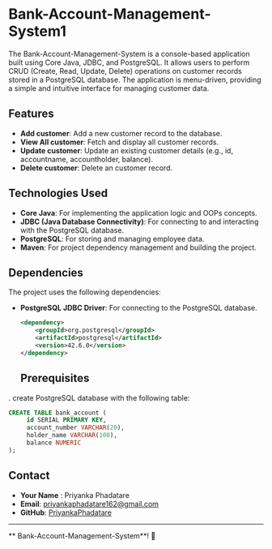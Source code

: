 # Bank-Account-Management-System1

The Bank-Account-Management-System is a console-based application built using Core Java, JDBC, and PostgreSQL. It allows users to perform CRUD (Create, Read, Update, Delete) operations on customer records stored in a PostgreSQL database. The application is menu-driven, providing a simple and intuitive interface for managing customer data.

## Features
- **Add customer**: Add a new  customer record to the database.
- **View All customer**: Fetch and display all  customer records.
- **Update  customer**: Update an existing  customer details (e.g., id, accountname, accountholder, balance).
- **Delete customer**: Delete an  customer record.


## Technologies Used
- **Core Java**: For implementing the application logic and OOPs concepts.
- **JDBC (Java Database Connectivity)**: For connecting to and interacting with the PostgreSQL database.
- **PostgreSQL**: For storing and managing employee data.
- **Maven**: For project dependency management and building the project.

## Dependencies

The project uses the following dependencies:

- **PostgreSQL JDBC Driver**: For connecting to the PostgreSQL database.
  ```xml
  <dependency>
      <groupId>org.postgresql</groupId>
      <artifactId>postgresql</artifactId>
      <version>42.6.0</version>
  </dependency>
  ```
  ## Prerequisites
. create PostgreSQL database with the following table:
   ```sql
 CREATE TABLE bank_account (
        id SERIAL PRIMARY KEY,
	    account_number VARCHAR(20),
	    holder_name VARCHAR(100),
	    balance NUMERIC
   );
   ```

## Contact
- **Your Name** : Priyanka Phadatare 
- **Email**: priyankaphadatare162@gmail.com  
- **GitHub**: [PriyankaPhadatare](https://github.com/PriyankaPhadatare)

---
** Bank-Account-Management-System**! 🚀
